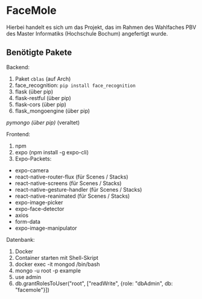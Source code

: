 # FaceMole

Hierbei handelt es sich um das Projekt, das im Rahmen des Wahlfaches PBV des Master Informatiks (Hochschule Bochum) angefertigt wurde.

## Benötigte Pakete

Backend:

1. Paket <code>cblas</code> (auf Arch)
2. face_recognition: <code>pip install face_recognition</code>
3. flask (über pip)
4. flask-restful (über pip)
5. flask-cors (über pip)
6. flask_mongoengine (über pip)

*pymongo (über pip)* (veraltet)

Frontend:

1. npm
2. expo (npm install -g expo-cli)
3. Expo-Packets:
* expo-camera
* react-native-router-flux (für Scenes / Stacks)
* react-native-screens (für Scenes / Stacks)
* react-native-gesture-handler (für Scenes / Stacks)
* react-native-reanimated (für Scenes / Stacks)
* expo-image-picker
* expo-face-detector
* axios
* form-data
* expo-image-manipulator

Datenbank:

1. Docker
2. Container starten mit Shell-Skript
3. docker exec -it mongod /bin/bash
4. mongo -u root -p example
5. use admin
6. db.grantRolesToUser("root", ["readWrite", {role: "dbAdmin", db: "facemole"}])
